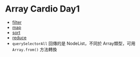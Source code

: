 # Array Cardio Day1
+ [filter](https://developer.mozilla.org/zh-TW/docs/Web/JavaScript/Reference/Global_Objects/Array/filter)
+ [map](https://developer.mozilla.org/zh-TW/docs/Web/JavaScript/Reference/Global_Objects/Array/map)
+ [sort](https://developer.mozilla.org/zh-TW/docs/Web/JavaScript/Reference/Global_Objects/Array/sort)
+ [reduce](https://developer.mozilla.org/zh-CN/docs/Web/JavaScript/Reference/Global_Objects/Array/Reduce)
+ `querySelectorAll` 回傳的是 NodeList，不同於 Array類型，可用 `Array.from()` 方法轉換